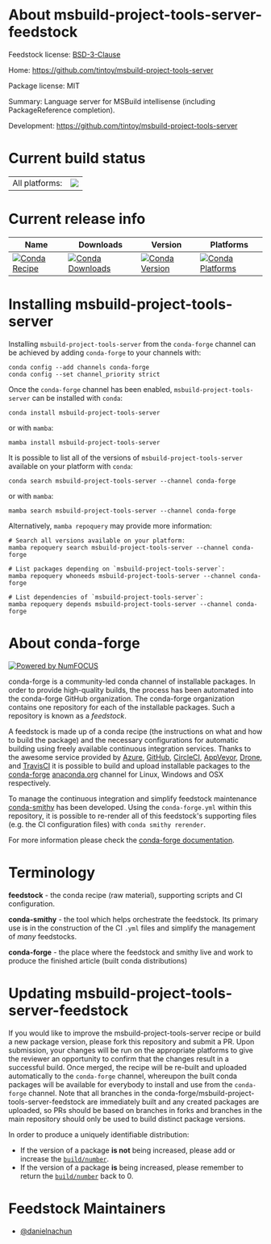 About msbuild-project-tools-server-feedstock
============================================

Feedstock license: [BSD-3-Clause](https://github.com/conda-forge/msbuild-project-tools-server-feedstock/blob/main/LICENSE.txt)

Home: https://github.com/tintoy/msbuild-project-tools-server

Package license: MIT

Summary: Language server for MSBuild intellisense (including PackageReference completion).

Development: https://github.com/tintoy/msbuild-project-tools-server

Current build status
====================


<table><tr><td>All platforms:</td>
    <td>
      <a href="https://dev.azure.com/conda-forge/feedstock-builds/_build/latest?definitionId=22925&branchName=main">
        <img src="https://dev.azure.com/conda-forge/feedstock-builds/_apis/build/status/msbuild-project-tools-server-feedstock?branchName=main">
      </a>
    </td>
  </tr>
</table>

Current release info
====================

| Name | Downloads | Version | Platforms |
| --- | --- | --- | --- |
| [![Conda Recipe](https://img.shields.io/badge/recipe-msbuild--project--tools--server-green.svg)](https://anaconda.org/conda-forge/msbuild-project-tools-server) | [![Conda Downloads](https://img.shields.io/conda/dn/conda-forge/msbuild-project-tools-server.svg)](https://anaconda.org/conda-forge/msbuild-project-tools-server) | [![Conda Version](https://img.shields.io/conda/vn/conda-forge/msbuild-project-tools-server.svg)](https://anaconda.org/conda-forge/msbuild-project-tools-server) | [![Conda Platforms](https://img.shields.io/conda/pn/conda-forge/msbuild-project-tools-server.svg)](https://anaconda.org/conda-forge/msbuild-project-tools-server) |

Installing msbuild-project-tools-server
=======================================

Installing `msbuild-project-tools-server` from the `conda-forge` channel can be achieved by adding `conda-forge` to your channels with:

```
conda config --add channels conda-forge
conda config --set channel_priority strict
```

Once the `conda-forge` channel has been enabled, `msbuild-project-tools-server` can be installed with `conda`:

```
conda install msbuild-project-tools-server
```

or with `mamba`:

```
mamba install msbuild-project-tools-server
```

It is possible to list all of the versions of `msbuild-project-tools-server` available on your platform with `conda`:

```
conda search msbuild-project-tools-server --channel conda-forge
```

or with `mamba`:

```
mamba search msbuild-project-tools-server --channel conda-forge
```

Alternatively, `mamba repoquery` may provide more information:

```
# Search all versions available on your platform:
mamba repoquery search msbuild-project-tools-server --channel conda-forge

# List packages depending on `msbuild-project-tools-server`:
mamba repoquery whoneeds msbuild-project-tools-server --channel conda-forge

# List dependencies of `msbuild-project-tools-server`:
mamba repoquery depends msbuild-project-tools-server --channel conda-forge
```


About conda-forge
=================

[![Powered by
NumFOCUS](https://img.shields.io/badge/powered%20by-NumFOCUS-orange.svg?style=flat&colorA=E1523D&colorB=007D8A)](https://numfocus.org)

conda-forge is a community-led conda channel of installable packages.
In order to provide high-quality builds, the process has been automated into the
conda-forge GitHub organization. The conda-forge organization contains one repository
for each of the installable packages. Such a repository is known as a *feedstock*.

A feedstock is made up of a conda recipe (the instructions on what and how to build
the package) and the necessary configurations for automatic building using freely
available continuous integration services. Thanks to the awesome service provided by
[Azure](https://azure.microsoft.com/en-us/services/devops/), [GitHub](https://github.com/),
[CircleCI](https://circleci.com/), [AppVeyor](https://www.appveyor.com/),
[Drone](https://cloud.drone.io/welcome), and [TravisCI](https://travis-ci.com/)
it is possible to build and upload installable packages to the
[conda-forge](https://anaconda.org/conda-forge) [anaconda.org](https://anaconda.org/)
channel for Linux, Windows and OSX respectively.

To manage the continuous integration and simplify feedstock maintenance
[conda-smithy](https://github.com/conda-forge/conda-smithy) has been developed.
Using the ``conda-forge.yml`` within this repository, it is possible to re-render all of
this feedstock's supporting files (e.g. the CI configuration files) with ``conda smithy rerender``.

For more information please check the [conda-forge documentation](https://conda-forge.org/docs/).

Terminology
===========

**feedstock** - the conda recipe (raw material), supporting scripts and CI configuration.

**conda-smithy** - the tool which helps orchestrate the feedstock.
                   Its primary use is in the construction of the CI ``.yml`` files
                   and simplify the management of *many* feedstocks.

**conda-forge** - the place where the feedstock and smithy live and work to
                  produce the finished article (built conda distributions)


Updating msbuild-project-tools-server-feedstock
===============================================

If you would like to improve the msbuild-project-tools-server recipe or build a new
package version, please fork this repository and submit a PR. Upon submission,
your changes will be run on the appropriate platforms to give the reviewer an
opportunity to confirm that the changes result in a successful build. Once
merged, the recipe will be re-built and uploaded automatically to the
`conda-forge` channel, whereupon the built conda packages will be available for
everybody to install and use from the `conda-forge` channel.
Note that all branches in the conda-forge/msbuild-project-tools-server-feedstock are
immediately built and any created packages are uploaded, so PRs should be based
on branches in forks and branches in the main repository should only be used to
build distinct package versions.

In order to produce a uniquely identifiable distribution:
 * If the version of a package **is not** being increased, please add or increase
   the [``build/number``](https://docs.conda.io/projects/conda-build/en/latest/resources/define-metadata.html#build-number-and-string).
 * If the version of a package **is** being increased, please remember to return
   the [``build/number``](https://docs.conda.io/projects/conda-build/en/latest/resources/define-metadata.html#build-number-and-string)
   back to 0.

Feedstock Maintainers
=====================

* [@danielnachun](https://github.com/danielnachun/)

